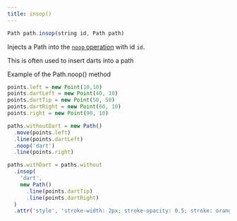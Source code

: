 ```yaml
---
title: insop()
---
```


```js
Path path.insop(string id, Path path)
```

Injects a Path into the [`noop` operation](/reference/api/path/noop) with id `id`.

<Tip compact>This is often used to insert darts into a path</Tip>

<Example part="path_noop">
Example of the Path.noop() method
</Example>

```js
points.left = new Point(10,10)
points.dartLeft = new Point(40, 10)
points.dartTip = new Point(50, 50)
points.dartRight = new Point(60, 10)
points.right = new Point(90, 10)

paths.withoutDart = new Path()
  .move(points.left)
  .line(points.dartLeft)
  .noop('dart')
  .line(points.right)

paths.withDart = paths.without
  .insop(
    'dart',
    new Path()
      .line(points.dartTip)
      .line(points.dartRight)
  )
  .attr('style', 'stroke-width: 2px; stroke-opacity: 0.5; stroke: orange;')
```
